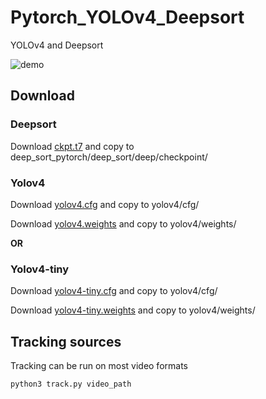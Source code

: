 # Pytorch_YOLOv4_Deepsort
 YOLOv4 and Deepsort

![demo](demo.gif)

## Download
### Deepsort
Download [ckpt.t7](https://drive.google.com/drive/folders/1xhG0kRH1EX5B9_Iz8gQJb7UNnn_riXi6) and copy to deep_sort_pytorch/deep_sort/deep/checkpoint/

### Yolov4
Download [yolov4.cfg](https://raw.githubusercontent.com/AlexeyAB/darknet/master/cfg/yolov4.cfg) and copy to yolov4/cfg/

Download [yolov4.weights](https://drive.google.com/open?id=1cewMfusmPjYWbrnuJRuKhPMwRe_b9PaT) and copy to yolov4/weights/

**OR**
### Yolov4-tiny

Download [yolov4-tiny.cfg](https://raw.githubusercontent.com/AlexeyAB/darknet/master/cfg/yolov4-tiny.cfg) and copy to yolov4/cfg/

Download [yolov4-tiny.weights](https://github.com/AlexeyAB/darknet/releases/download/darknet_yolo_v4_pre/yolov4-tiny.weights) and copy to yolov4/weights/

## Tracking sources

Tracking can be run on most video formats

```bash
python3 track.py video_path
```
